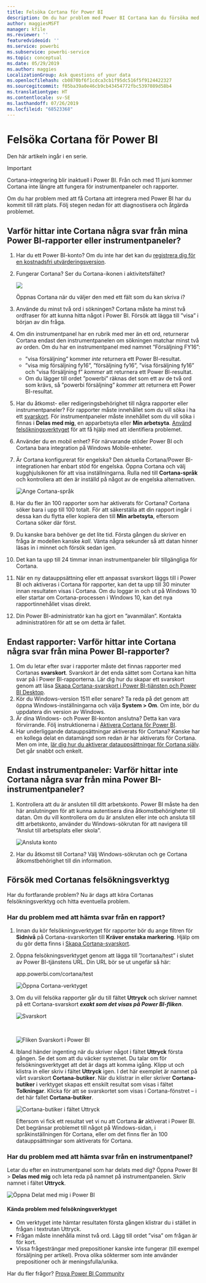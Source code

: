 ```yaml
---
title: Felsöka Cortana för Power BI
description: Om du har problem med Power BI Cortana kan du försöka med följande förslag.
author: maggiesMSFT
manager: kfile
ms.reviewer: ''
featuredvideoid: ''
ms.service: powerbi
ms.subservice: powerbi-service
ms.topic: conceptual
ms.date: 05/29/2019
ms.author: maggies
LocalizationGroup: Ask questions of your data
ms.openlocfilehash: cb0870bf6f1cdca3cb1f95dc516f5f9124422327
ms.sourcegitcommit: f05ba39a0e46cb9cb43454772fbc5397089d58b4
ms.translationtype: HT
ms.contentlocale: sv-SE
ms.lasthandoff: 07/26/2019
ms.locfileid: "68523368"
---
```

# <a name="troubleshoot-cortana-for-power-bi"></a>Felsöka Cortana för Power BI
Den här artikeln ingår i en serie. 

> [!IMPORTANT]
> Cortana-integrering blir inaktuell i Power BI. Från och med 11 juni kommer Cortana inte längre att fungera för instrumentpaneler och rapporter.

Om du har problem med att få Cortana att integrera med Power BI har du kommit till rätt plats. Följ stegen nedan för att diagnostisera och åtgärda problemet.

## <a name="why-doesnt-cortana-find-answers-from-my-power-bi-reports-or-dashboards"></a>Varför hittar inte Cortana några svar från mina Power BI-rapporter eller instrumentpaneler?
1. Har du ett Power BI-konto?  Om du inte har det kan du [registrera dig för en kostnadsfri utvärderingsversion](https://powerbi.microsoft.com/get-started/).
2. Fungerar Cortana?  Ser du Cortana-ikonen i aktivitetsfältet?

    ![](media/service-cortana-troubleshoot/power-bi-cortana-icon.png)

    Öppnas Cortana när du väljer den med ett fält som du kan skriva i?
3. Använde du minst två ord i sökningen? Cortana måste ha minst två ordfraser för att kunna hitta något i Power BI. Försök att lägga till ”visa” i början av din fråga.
4. Om din instrumentpanel har en rubrik med mer än ett ord, returnerar Cortana endast den instrumentpanelen om sökningen matchar minst två av orden. Om du har en instrumentpanel med namnet ”Försäljning FY16”:

   * ”visa försäljning” kommer *inte* returnera ett Power BI-resultat.   
   * ”visa mig försäljning fy16”, ”försäljning fy16”, ”visa försäljning fy16” och ”visa försäljning f” *kommer* att returnera ett Power BI-resultat.    
   * Om du lägger till ordet ”powerbi” räknas det som ett av de två ord som krävs, så ”powerbi försäljning” *kommer* att returnera ett Power BI-resultat.
5. Har du åtkomst- eller redigeringsbehörighet till några rapporter eller instrumentpaneler? För rapporter måste innehållet som du vill söka i ha ett [svarskort](service-cortana-answer-cards.md).  För instrumentpaneler måste innehållet som du vill söka i finnas i **Delas med mig**, en apparbetsyta eller **Min arbetsyta**. [Använd felsökningsverktyget](#try-the-cortana-troubleshooting-tool) för att få hjälp med att identifiera problemet.
6. Använder du en mobil enhet?  För närvarande stöder Power BI och Cortana bara integration på Windows Mobile-enheter.
7. Är Cortana konfigurerat för engelska?  Den aktuella Cortana/Power BI-integrationen har enbart stöd för engelska. Öppna Cortana och välj kugghjulsikonen för att visa inställningarna. Rulla ned till **Cortana-språk** och kontrollera att den är inställd på något av de engelska alternativen.

   ![Ange Cortana-språk](media/service-cortana-troubleshoot/power-bi-cortana-language.png)
8. Har du fler än 100 rapporter som har aktiverats för Cortana?  Cortana söker bara i upp till 100 totalt.  För att säkerställa att din rapport ingår i dessa kan du flytta eller kopiera den till **Min arbetsyta**, eftersom Cortana söker där först.
9. Du kanske bara behöver ge det lite tid. Första gången du skriver en fråga är modellen kanske *kall*. Vänta några sekunder så att datan hinner läsas in i minnet och försök sedan igen.
10. Det kan ta upp till 24 timmar innan instrumentpaneler blir tillgängliga för Cortana.    
11. När en ny datauppsättning eller ett anpassat svarskort läggs till i Power BI och aktiveras i Cortana för rapporter, kan det ta upp till 30 minuter innan resultaten visas i Cortana. Om du loggar in och ut på Windows 10 eller startar om Cortana-processen i Windows 10, kan det nya rapportinnehållet visas direkt.  
12. Din Power BI-administratör kan ha gjort en ”avanmälan”. Kontakta administratören för att se om detta är fallet.

## <a name="reports-only-why-doesnt-cortana-find-answers-from-my-power-bi-reports"></a>Endast rapporter: Varför hittar inte Cortana några svar från mina Power BI-rapporter?
1. Om du letar efter svar i rapporter måste det finnas rapporter med Cortanas **svarskort**. Svarskort är det enda sättet som Cortana kan hitta svar på i Power BI-rapporterna.  Lär dig hur du skapar ett svarskort genom att läsa [Skapa Cortana-svarskort i Power BI-tjänsten och Power BI Desktop](service-cortana-answer-cards.md).
2. Kör du Windows-version 1511 eller senare?  Ta reda på det genom att öppna Windows-inställningarna och välja **System > Om**. Om inte, bör du uppdatera din version av Windows.
3. Är dina Windows- och Power BI-konton anslutna? Detta kan vara förvirrande. Följ instruktionerna i [Aktivera Cortana för Power BI](service-cortana-enable.md#add-your-power-bi-credentials-to-windows).
4. Har underliggande datauppsättningar aktiverats för Cortana? Kanske har en kollega delat en datamängd som redan är har aktiverats för Cortana. Men om inte, [lär dig hur du aktiverar datauppsättningar för Cortana själv](service-cortana-enable.md). Det går snabbt och enkelt.

## <a name="dashboards-only-why-doesnt-cortana-find-answers-from-my-power-bi-dashboards"></a>Endast instrumentpaneler: Varför hittar inte Cortana några svar från mina Power BI-instrumentpaneler?
1. Kontrollera att du är ansluten till ditt arbetskonto. Power BI måste ha den här anslutningen för att kunna autentisera dina åtkomstbehörigheter till datan. Om du vill kontrollera om du är ansluten eller inte och ansluta till ditt arbetskonto, använder du Windows-sökrutan för att navigera till ”Anslut till arbetsplats eller skola”.  

    ![Ansluta konto](media/service-cortana-troubleshoot/power-bi-cortana-connect.png)
2. Har du åtkomst till Cortana? Välj Windows-sökrutan och ge Cortana åtkomstbehörighet till din information.

## <a name="try-the-cortana-troubleshooting-tool"></a>Försök med Cortanas felsökningsverktyg
Har du fortfarande problem?  Nu är dags att köra Cortanas felsökningsverktyg och hitta eventuella problem.

### <a name="having-trouble-retrieving-answers-from-a-report"></a>Har du problem med att hämta svar från en rapport?
1. Innan du kör felsökningsverktyget för rapporter bör du ange filtren för **Sidnivå** på Cortana-svarskorten till **Kräver enstaka markering**. Hjälp om du gör detta finns i [Skapa Cortana-svarskort](service-cortana-answer-cards.md).
2. Öppna felsökningsverktyget genom att lägga till ”/cortana/test” i slutet av Power BI-tjänstens URL. Din URL bör se ut ungefär så här:

   app.powerbi.com/cortana/test

   ![Öppna Cortana-verktyget](media/service-cortana-troubleshoot/power-bi-cortana-tool2.png)
3. Om du vill felsöka rapporter går du till fältet **Uttryck** och skriver namnet på ett Cortana-svarskort ***exakt som det visas på Power BI-fliken***.

   ![Svarskort](media/service-cortana-troubleshoot/power-bi-answer-card-new.png)

   <br>

   ![Fliken Svarskort i Power BI](media/service-cortana-troubleshoot/power-bi-answer-card2.png)
4. Ibland händer ingenting när du skriver något i fältet **Uttryck** första gången. Se det som att du väcker systemet. Du talar om för felsökningsverktyget att det är dags att komma igång. Klipp ut och klistra in eller skriv i fältet **Uttryck** igen. I det här exemplet är namnet på vårt svarskort **Cortana-butiker**. När du klistrar in eller skriver **Cortana-butiker** i verktyget skapas ett enskilt resultat som visas i fältet **Tolkningar**. Klicka för att se svarskortet som visas i Cortana-fönstret – i det här fallet **Cortana-butiker**.

   ![Cortana-butiker i fältet Uttryck](media/service-cortana-troubleshoot/power-bi-utterance.png)

   Eftersom vi fick ett resultat vet vi nu att Cortana **är** aktiverat i Power BI. Det begränsar problemet till något på Windows-sidan, i språkinställningen för Cortana, eller om det finns fler än 100 datauppsättningar som aktiverats för Cortana.

### <a name="having-trouble-retrieving-answers-from-a-dashboard"></a>Har du problem med att hämta svar från en instrumentpanel?
Letar du efter en instrumentpanel som har delats med dig?  Öppna Power BI > **Delas med mig** och leta reda på namnet på instrumentpanelen.  Skriv namnet i fältet **Uttryck**.

![Öppna Delat med mig i Power BI](media/service-cortana-troubleshoot/power-bi-cortana-shared-with-me.png)


#### <a name="troubleshooting-tool-known-issues"></a>Kända problem med felsökningsverktyget
* Om verktyget inte hämtar resultaten första gången klistrar du i stället in frågan i textrutan Uttryck.
* Frågan måste innehålla minst två ord.  Lägg till ordet ”visa” om frågan är för kort.
* Vissa frågesträngar med prepositioner kanske inte fungerar (till exempel försäljning per artikel). Prova olika söktermer som inte använder prepositioner och är meningsfulla/unika.

Har du fler frågor? [Prova Power BI Community](http://community.powerbi.com/)
